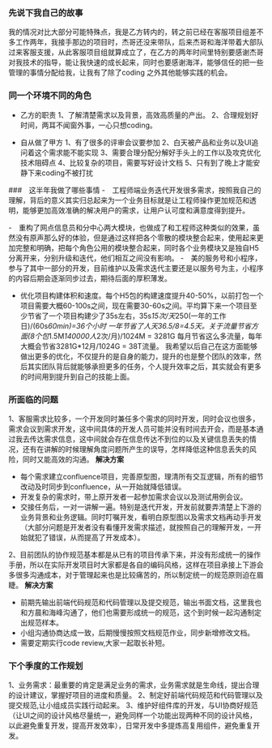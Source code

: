 ###  先说下我自己的故事
  我的情况对比大部分可能特殊点，我是乙方转内的，转之前已经在客服项目组差不多工作两年，我接手那边的项目时，杰哥还没来带队，后来杰哥和海洋带着大部队过来客服支援，从此客服项目组就算成立了，在乙方的两年时间里特别要感谢杰哥对我技术的指导，能让我快速的成长起来，同时也要感谢海洋，能够信任的把一些管理的事情分配给我，让我有了除了coding 之外其他能够实践的机会。

### 同一个环境不同的角色
- 乙方的职责
  1、了解清楚需求以及背景，高效高质量的产出。
  2、合理规划好时间，两耳不闻窗外事，一心只想coding。

- 自从做了甲方
  1、有了很多的评审会议要参加
  2、白天被产品和业务以及UI追问着这个需求能不能实现
  3、需要合理分配分解好手头上的工作以及攻克优化技术阻碍点
  4、比较复杂的项目，需要写好设计文档
  5、只有到了晚上才能安静下来coding不被打扰


###　这半年我做了哪些事情
-　工程师端业务迭代开发很多需求，按照我自己的理解，背后的意义其实归总起来为一个业务目标就是让工程师操作更加规范和透明，能够更加高效准确的解决用户的需求，让用户认可度和满意度得到提升。

-　重构了网点信息员和分中心两大模块，也做成了和工程师这种类似的效果，虽然没有原声那么好的体验，但是通过这样把各个零散的模块整合起来，使用起来更加完整和明确，把每个角色公用的模块整合起来，同时各个业务模块又是独自H5分离开来，分别升级和迭代，他们相互之间没有影响。
-　美的服务号和小程序，参与了其中一部分的开发，目前维护以及需求迭代主要还是以服务号为主，小程序的内容后期会逐渐同步过去，期待后面的厚积薄发。

- 优化项目构建体积和速度。每个H5包的构建速度提升40-50%，以前打包一个项目需要大概60-100s之间，现在需要30-60s之间。平均算下来一个项目至少节省了一个项目构建少了35s左右，35s*15次/天*250(一年的工作日)/(60s*60min)=36个小时 一年节省了人天36.5/8=4.5天。关于流量节省方面(8个包*1.5M*140000人*2次/月)/1024M = 3281G 每月节省这么多流量，每年大概会节省3281G*12月/1024G = 38T流量。 我希望以后自己在这方面能够做出更多的优化，不仅提升的是自身的能力，提升的也是整个团队的效率，然后其实团队背后就能够承担更多的任务，个人提升效率之后，其实就会有更多的时间用到提升到自己的技能上面。
  
###  所面临的问题
1、客服需求比较多，一个开发同时兼任多个需求的同时开发，同时会议也很多，需求会议到需求开发，这中间具体的开发人员可能并没有时间去开会，而是基本通过我去传达需求信息，这中间就会存在信息传达不到位的以及关键信息丢失的情况，还有在讲解的时候理解角度问题所产生的误导，怎样降低这种信息丢失的风险，同时又能高效的沟通。
 **解决方案**
  - 每个需求建立confluence项目，完善原型图，理清所有交互逻辑，所有的细节改动及时同步到confluence，从一开始就降低错误。
  - 开发复杂的需求时，带上原开发者一起参加需求会议以及测试用例会议。
  - 交接任务后，一对一讲解一遍。特别是迭代开发，开发前就要弄清楚上下游的业务背景和业务逻辑。同时叮嘱开发，看明白原型图以及需求文档再动手开发（大部分问题是开发者没有看懂开发需求描述，就按照自己的理解开发，一开始就犯了错误，从而提高了开发成本）。
 
2、目前团队的协作规范基本都是从已有的项目传承下来，并没有形成统一的操作手册，所以在实际开发项目时大家都是各自的编码风格，这样在项目承接上下游会多很多沟通成本，对于管理起来也是比较痛苦的，所以制定统一的规范原则迫在眉睫。
**解决方案**
 - 前期先输出前端代码规范和代码管理以及提交规范，输出书面文档，这里我也和方晨和海峰沟通了，他们也需要形成统一的规范，这个到时候一起沟通制定出规范样本。
 - 小组沟通协商达成一致，后期慢慢按照文档规范作业，同步新增修改文档。
 - 需要定期实行code review,大家一起取长补短。

### 下个季度的工作规划
1、业务需求：最重要的肯定是满足业务的需求，业务需求就是生命线，提出合理的设计建议，掌握好项目的进度和质量。
2、制定好前端代码规范和代码管理以及提交规范,让小组成员实践行动起来。
3、维护好组件库的开发，与UI协商好规范（让UI之间的设计风格尽量统一，避免同样一个功能出现两种不同的设计风格，以此避免重复开发，提高开发效率），日常开发中多提炼高复用组件，避免重复开发。